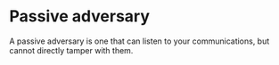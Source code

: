 [Title]: # (Adversario pasivo)
[Difficulty]: # (Principiante)
[Order]: # (86)

# Passive adversary

A passive adversary is one that can listen to your communications, but cannot directly tamper with them.